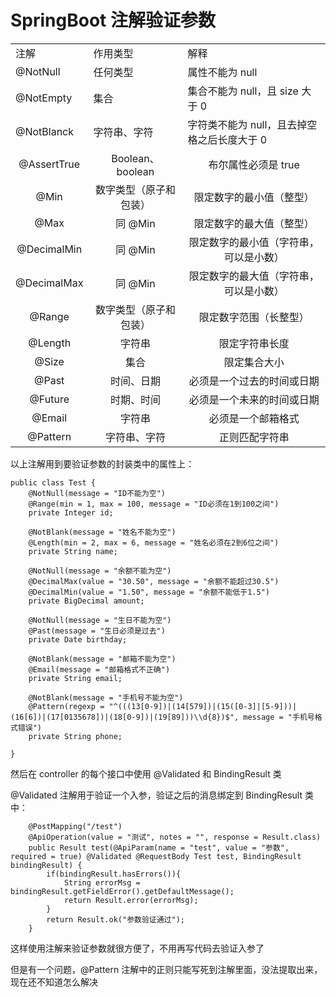 SpringBoot 注解验证参数
=================

<table border="0"><tbody><tr><td>注解</td><td>作用类型</td><td>解释</td></tr><tr><td>@NotNull</td><td>任何类型</td><td>属性不能为 null</td></tr><tr><td>@NotEmpty</td><td>集合</td><td>集合不能为 null，且 size 大于 0</td></tr><tr><td>@NotBlanck</td><td>字符串、字符</td><td>字符类不能为 null，且去掉空格之后长度大于 0</td></tr><tr align="center" valign="middle"><td>@AssertTrue</td><td align="center" valign="middle">Boolean、boolean</td><td>布尔属性必须是 true</td></tr><tr align="center" valign="middle"><td>@Min</td><td align="center" valign="middle">数字类型（原子和包装）</td><td>限定数字的最小值（整型）</td></tr><tr align="center" valign="middle"><td>@Max</td><td align="center" valign="middle">同 @Min</td><td>限定数字的最大值（整型）</td></tr><tr align="center" valign="middle"><td>@DecimalMin</td><td align="center" valign="middle">同 @Min</td><td>限定数字的最小值（字符串，可以是小数）</td></tr><tr align="center" valign="middle"><td>@DecimalMax</td><td align="center" valign="middle">同 @Min</td><td>限定数字的最大值（字符串，可以是小数）</td></tr><tr align="center" valign="middle"><td>@Range</td><td align="center" valign="middle">数字类型（原子和包装）</td><td>限定数字范围（长整型）</td></tr><tr align="center" valign="middle"><td>@Length</td><td align="center" valign="middle">字符串</td><td>限定字符串长度</td></tr><tr align="center" valign="middle"><td>@Size</td><td align="center" valign="middle">集合</td><td>限定集合大小</td></tr><tr align="center" valign="middle"><td>@Past</td><td align="center" valign="middle">时间、日期</td><td>必须是一个过去的时间或日期</td></tr><tr align="center" valign="middle"><td>@Future</td><td align="center" valign="middle">时期、时间</td><td>必须是一个未来的时间或日期</td></tr><tr align="center" valign="middle"><td>@Email</td><td align="center" valign="middle">字符串</td><td>必须是一个邮箱格式</td></tr><tr align="center" valign="middle"><td>@Pattern</td><td align="center" valign="middle">字符串、字符</td><td>正则匹配字符串</td></tr></tbody></table>
以上注解用到要验证参数的封装类中的属性上：

```
public class Test {
    @NotNull(message = "ID不能为空")
    @Range(min = 1, max = 100, message = "ID必须在1到100之间")
    private Integer id;

    @NotBlank(message = "姓名不能为空")
    @Length(min = 2, max = 6, message = "姓名必须在2到6位之间")
    private String name;

    @NotNull(message = "余额不能为空")
    @DecimalMax(value = "30.50", message = "余额不能超过30.5")
    @DecimalMin(value = "1.50", message = "余额不能低于1.5")
    private BigDecimal amount;

    @NotNull(message = "生日不能为空")
    @Past(message = "生日必须是过去")
    private Date birthday;

    @NotBlank(message = "邮箱不能为空")
    @Email(message = "邮箱格式不正确")
    private String email;

    @NotBlank(message = "手机号不能为空")
    @Pattern(regexp = "^(((13[0-9])|(14[579])|(15([0-3]|[5-9]))|(16[6])|(17[0135678])|(18[0-9])|(19[89]))\\d{8})$", message = "手机号格式错误")
    private String phone;

}

```

然后在 controller 的每个接口中使用 @Validated 和 BindingResult 类

@Validated 注解用于验证一个入参，验证之后的消息绑定到 BindingResult 类中：

```
    @PostMapping("/test")
    @ApiOperation(value = "测试", notes = "", response = Result.class)
    public Result test(@ApiParam(name = "test", value = "参数", required = true) @Validated @RequestBody Test test, BindingResult bindingResult) {
        if(bindingResult.hasErrors()){
            String errorMsg = bindingResult.getFieldError().getDefaultMessage();
            return Result.error(errorMsg);
        }
        return Result.ok("参数验证通过");
    }

```

这样使用注解来验证参数就很方便了，不用再写代码去验证入参了

但是有一个问题，@Pattern 注解中的正则只能写死到注解里面，没法提取出来，现在还不知道怎么解决
